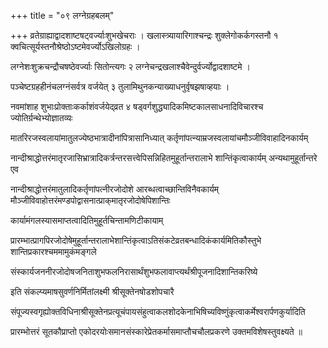 +++
title = "०९ लग्नेग्रहबलम्"

+++
व्रतेग्राह्याद्वादशाष्टषट्‌वर्ज्याःशुभखेचराः । खलास्त्र्यायारिगाश्चन्द्रः शुक्लेगोकर्कगस्तनौ १ क्वचित्सूर्यस्तनौश्रेष्ठोऽष्टमेवर्ज्योऽखिलोग्रहः ।

लग्नेशःशुक्रचन्द्रौचषष्ठेवर्ज्याः सितोन्त्यगः २ लग्नेचन्द्रखलाश्चैवेन्दुर्वर्ज्योद्वादशाष्टमे ।

पञ्चेष्टग्रहहीनंचलग्नंसर्वत्र वर्जयेत् ३ तुलामिथुनकन्याख्याधनुर्वृषझषाव्हयाः ।

नवमांशाह शुभाःप्रोक्ताःकर्काशंवर्जयेद्‌व्रत ४ षड्‌वर्गशुद्ध्यादिकमिष्टकालसाधनादिविचारश्च ज्योतिर्ग्रन्थेभ्योज्ञातव्यः

मातरिरजस्वलायांमातुलज्येष्ठभात्रादीनांपित्रासानिध्यात् कर्तृणांपत्न्याम्रजस्वलायांचमौञ्जीविवाहादिनकार्यम्

नान्दीश्राद्धोत्तरंमातृरजासिभ्रात्रादिकर्त्रन्तरसत्त्वेपिसन्निहितमुहूर्तान्तरालाभे शान्तिंकृत्वाकार्यम् अन्यथामुहूर्तान्तरे एव

नान्दीश्राद्धोत्तरंमातुलादिकर्तृणांपत्नीरजोदोशे आरब्धत्वाच्छान्तिविनैवकार्यम् मौञ्जीविवाहोत्तरंमण्डपोद्वासनात्प्राक्‌मातृरजोदोषेपिशान्तिः

कार्यामंगलस्यासमाप्तत्वादितिमुहूर्तचिन्तामणिटीकायाम्

प्रारम्भात्प्रागपिरजोदोषेमुहूर्तान्तरालाभेशान्तिंकृत्वाऽतिसंकटेव्रतबन्धादिकंकार्यमितिकौस्तुभे शान्तिप्रकारश्चममामुकंमङ्गले

संस्कार्यजननीरजोदोषजनिताशुभफलनिरासार्थंशुभफलावाप्त्यर्थंश्रीपूजनादिशान्तिकरिष्ये

इति संकल्प्यमाषसुवर्णनिर्मितांलक्ष्मी श्रीसूक्तेनषोडशोपचारै

संपूज्यस्वगृह्योक्तविधिनाश्रीसूक्तेनप्रत्यूचंपायसंहुत्वाकलशोदकेनाभिषिच्यविष्णुंकृत्वाकर्मेश्वरार्पणकुर्यादिति

प्रारम्भोत्तरं सूतकौप्राप्तो एकोदरयोःसमानसंस्कारेप्रेतकर्मासमाप्तौचचौलप्रकरणे उक्तम‌विशेषस्तुवक्ष्यते ॥
